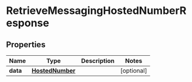 

# RetrieveMessagingHostedNumberResponse


## Properties

| Name | Type | Description | Notes |
|------------ | ------------- | ------------- | -------------|
|**data** | [**HostedNumber**](HostedNumber.md) |  |  [optional] |



